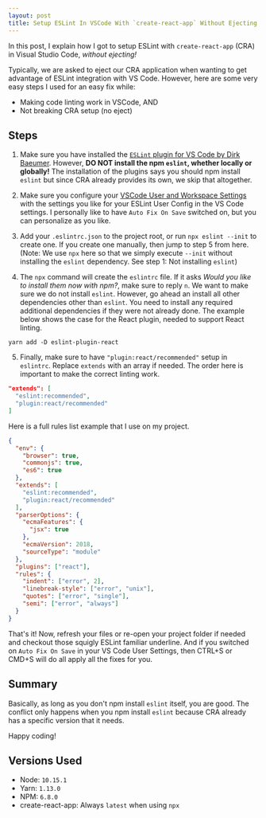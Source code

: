 ```yaml
---
layout: post
title: Setup ESLint In VSCode With `create-react-app` Without Ejecting
---
```


In this post, I explain how I got to setup ESLint with `create-react-app` (CRA) in Visual Studio Code, *without ejecting!* 

Typically, we are asked to eject our CRA application when wanting to get advantage of ESLint integration with VS Code. However, here are some very easy steps I used for an easy fix while:

- Making code linting work in VSCode, AND
- Not breaking CRA setup (no eject)

## Steps

1. Make sure you have installed the [`ESLint` plugin for VS Code by Dirk Baeumer](https://marketplace.visualstudio.com/items?itemName=dbaeumer.vscode-eslint). However, **DO NOT install the npm `eslint`, whether locally or globally!** The installation of the plugins says you should npm install `eslint` but since CRA already provides its own, we skip that altogether.

1. Make sure you configure your [VSCode User and Workspace Settings](https://code.visualstudio.com/docs/getstarted/settings) with the settings you like for your ESLint User Config in the VS Code settings. I personally like to have `Auto Fix On Save` switched on, but you can personalize as you like.

1. Add your `.eslintrc.json` to the project root, or run `npx eslint --init` to create one. If you create one manually, then jump to step 5 from here. (Note: We use `npx` here so that we simply execute `--init` without installing the `eslint` dependency. See step 1: Not installing `eslint`)

1. The `npx` command will create the `eslintrc` file. If it asks *Would you like to install them now with npm?*, make sure to reply `n`. We want to make sure we do not install `eslint`. However, go ahead an install all other dependencies other than `eslint`. You need to install any required additional dependencies if they were not already done. The example below shows the case for the React plugin, needed to support React linting.

```
yarn add -D eslint-plugin-react
```

5. Finally, make sure to have `"plugin:react/recommended"` setup in `eslintrc`. Replace `extends` with an array if needed. The order here is important to make the correct linting work.

```json
"extends": [
  "eslint:recommended",
  "plugin:react/recommended"
]
```

Here is a full rules list example that I use on my project.

```json
{
  "env": {
    "browser": true,
    "commonjs": true,
    "es6": true
  },
  "extends": [
    "eslint:recommended",
    "plugin:react/recommended"
  ],
  "parserOptions": {
    "ecmaFeatures": {
      "jsx": true
    },
    "ecmaVersion": 2018,
    "sourceType": "module"
  },
  "plugins": ["react"],
  "rules": {
    "indent": ["error", 2],
    "linebreak-style": ["error", "unix"],
    "quotes": ["error", "single"],
    "semi": ["error", "always"]
  }
}
```

That's it! Now, refresh your files or re-open your project folder if needed and checkout those squigly ESLint familiar underline. And if you switched on `Auto Fix On Save` in your VS Code  User Settings, then CTRL+S or CMD+S will do all apply all the fixes for you.

## Summary

Basically, as long as you don't npm install `eslint` itself, you are good. The conflict only happens when you npm install `eslint` because CRA already has a specific version that it needs.

Happy coding!

## Versions Used

- Node: `10.15.1`
- Yarn: `1.13.0`
- NPM: `6.8.0`
- create-react-app: Always `latest` when using `npx`
